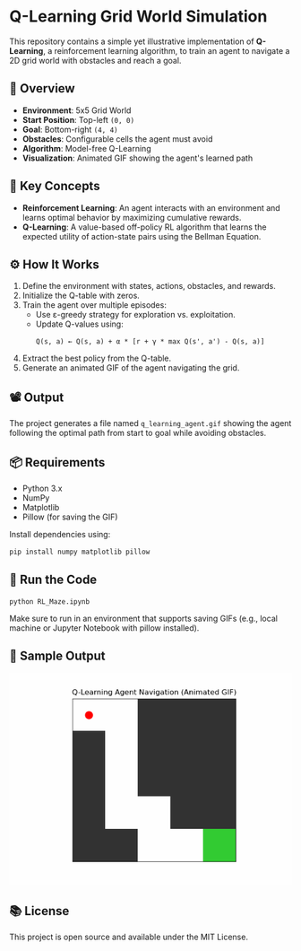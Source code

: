# Q-Learning Grid World Simulation

This repository contains a simple yet illustrative implementation of **Q-Learning**, a reinforcement learning algorithm, to train an agent to navigate a 2D grid world with obstacles and reach a goal.

## 📌 Overview

- **Environment**: 5x5 Grid World  
- **Start Position**: Top-left `(0, 0)`  
- **Goal**: Bottom-right `(4, 4)`  
- **Obstacles**: Configurable cells the agent must avoid  
- **Algorithm**: Model-free Q-Learning  
- **Visualization**: Animated GIF showing the agent's learned path  

## 🧠 Key Concepts

- **Reinforcement Learning**: An agent interacts with an environment and learns optimal behavior by maximizing cumulative rewards.
- **Q-Learning**: A value-based off-policy RL algorithm that learns the expected utility of action-state pairs using the Bellman Equation.

## ⚙️ How It Works

1. Define the environment with states, actions, obstacles, and rewards.
2. Initialize the Q-table with zeros.
3. Train the agent over multiple episodes:
   - Use ε-greedy strategy for exploration vs. exploitation.
   - Update Q-values using:
     ```
     Q(s, a) ← Q(s, a) + α * [r + γ * max Q(s', a') - Q(s, a)]
     ```
4. Extract the best policy from the Q-table.
5. Generate an animated GIF of the agent navigating the grid.

## 📽 Output

The project generates a file named `q_learning_agent.gif` showing the agent following the optimal path from start to goal while avoiding obstacles.

## 📦 Requirements

- Python 3.x
- NumPy
- Matplotlib
- Pillow (for saving the GIF)

Install dependencies using:

```bash
pip install numpy matplotlib pillow
```
## 🚀 Run the Code
```
python RL_Maze.ipynb
```
Make sure to run in an environment that supports saving GIFs (e.g., local machine or Jupyter Notebook with pillow installed).

## 🏁 Sample Output

![Q-Learning Agent Demo](q_learning_agent.gif)

## 📚 License
This project is open source and available under the MIT License.
